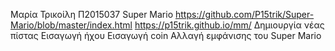 Μαρία Τρικοίλη
Π2015037
Super Mario
https://github.com/P15trik/Super-Mario/blob/master/index.html 
 https://p15trik.github.io/mm/
 Δημιουργία νέας πίστας
 Εισαγωγή ήχου 
 Εισαγωγή coin
 Αλλαγή εμφάνισης του Super Mario 
